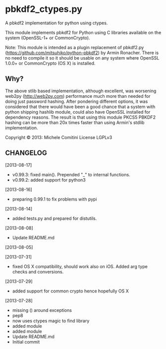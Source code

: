 pbkdf2_ctypes.py
================

A pbkdf2 implementation for python using ctypes.

This module implements pbkdf2 for Python using C libraries available on the system (OpenSSL-1+ or CommonCrypto).
    
Note: This module is intended as a plugin replacement of pbkdf2.py (https://github.com/mitsuhiko/python-pbkdf2)
by Armin Ronacher.  There is no need to compile it so it should be usable on any system where OpenSSL 1.0.0+ or CommonCrypto (OS X)
is installed.

Why?
-------

The above stlib based implementation, although excellent, was worsening web2py (http://web2py.com) performance much more than needed
for doing just password hashing. After pondering different options, it was considered that there
would have been a good chance that a system with python shipping hashlib module, could also have OpenSSL installed
for dependency reasons.
The result is that using this module PKCS5 PBKDF2 hashing can be more than 20x times faster than using Armin's stdlib
implementation.

Copyright :copyright: 2013: Michele Comitini
License LGPLv3

CHANGELOG
----------------------

[2013-08-17]
 * v0.99.3: fixed main().  Prepended "_" to internal functions.
 * v0.99.2: added support for python3

[2013-08-16]
 * preparing 0.99.1 to fix problems with pypi

[2013-08-14]
 * added tests.py and prepared for distutils.

[2013-08-08]
 * Update README.md

[2013-08-05]

[2013-07-31]
 * fixed OS X compatibility, should work also on iOS.  Added arg type checks and conversions.

[2013-07-29]
 * added support for common crypto hence hopefully OS X

[2013-07-28]
 * missing () around exceptions
 * pep8
 * now uses ctypes magic to find library
 * added module
 * added module
 * Update README.md
 * Initial commit

